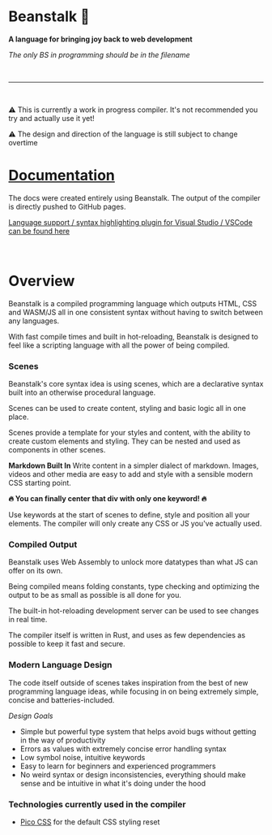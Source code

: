 <div text-align="center">

  <h1>Beanstalk 🌱</h1>

  <p>
    <strong>A language for bringing joy back to web development</strong>
  </p>

  *The only BS in programming should be in the filename*

  <br>

  ---
  <br>
  <p>⚠️ This is currently a work in progress compiler. It's not recommended you try and actually use it yet!</p>
  <p>⚠️ The design and direction of the language is still subject to change overtime</p>

  <h1>
    <a href="https://nyejames.github.io/beanstalk">
      Documentation
    </a>
  </h1>
  <p>The docs were created entirely using Beanstalk. The output of the compiler is directly pushed to GitHub pages.</p>
  <a href="https://github.com/nyejames/beanstalk-plugin">Language support / syntax highlighting plugin for Visual Studio / VSCode can be found here</a>

</div>
<br>
<br>

# Overview
Beanstalk is a compiled programming language which outputs HTML, CSS and WASM/JS all in one consistent syntax without having to switch between any languages. 

With fast compile times and built in hot-reloading, Beanstalk is designed to feel like a scripting language with all the power of being compiled.

### Scenes
Beanstalk's core syntax idea is using scenes, which are a declarative syntax built into an otherwise procedural language.

Scenes can be used to create content, styling and basic logic all in one place.

Scenes provide a template for your styles and content, with the ability to create custom elements and styling.
They can be nested and used as components in other scenes.

**Markdown Built In**
Write content in a simpler dialect of markdown. Images, videos and other media are easy to add and style with a sensible modern CSS starting point.

**🔥 You can finally center that div with only one keyword! 🔥**

Use keywords at the start of scenes to define, style and position all your elements.
The compiler will only create any CSS or JS you've actually used.

### Compiled Output
Beanstalk uses Web Assembly to unlock more datatypes than what JS can offer on its own.

Being compiled means folding constants, type checking and optimizing the output to be as small as possible is all done for you.

The built-in hot-reloading development server can be used to see changes in real time. 

The compiler itself is written in Rust, and uses as few dependencies as possible to keep it fast and secure.

### Modern Language Design
The code itself outside of scenes takes inspiration from the best of new programming language ideas, while focusing in on being extremely simple, concise and batteries-included.

*Design Goals*
- Simple but powerful type system that helps avoid bugs without getting in the way of productivity
- Errors as values with extremely concise error handling syntax
- Low symbol noise, intuitive keywords
- Easy to learn for beginners and experienced programmers
- No weird syntax or design inconsistencies, everything should make sense and be intuitive in what it's doing under the hood

### Technologies currently used in the compiler
- [Pico CSS](https://picocss.com/) for the default CSS styling reset

<br>
